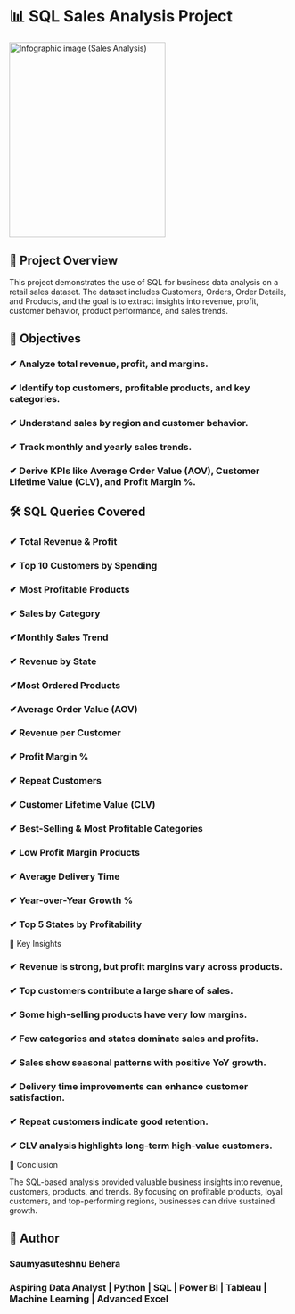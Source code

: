 # 📊 SQL Sales Analysis Project
<img width="280" height="350" alt="Infographic image (Sales Analysis)" src="https://github.com/user-attachments/assets/d70c2b91-9c17-4a63-be6b-b3cd4c03231f" />

## 📌 Project Overview

This project demonstrates the use of SQL for business data analysis on a retail sales dataset.
The dataset includes Customers, Orders, Order Details, and Products, and the goal is to extract insights into revenue, profit, customer behavior, product performance, and sales trends.

## 🎯 Objectives

### ✔ Analyze total revenue, profit, and margins.
### ✔ Identify top customers, profitable products, and key categories.
### ✔ Understand sales by region and customer behavior.
### ✔ Track monthly and yearly sales trends.
### ✔ Derive KPIs like Average Order Value (AOV), Customer Lifetime Value (CLV), and Profit Margin %.

## 🛠️ SQL Queries Covered

### ✔ Total Revenue & Profit
### ✔ Top 10 Customers by Spending
### ✔ Most Profitable Products
### ✔ Sales by Category
### ✔Monthly Sales Trend
### ✔ Revenue by State
### ✔Most Ordered Products
### ✔Average Order Value (AOV)
### ✔ Revenue per Customer
### ✔ Profit Margin %
### ✔ Repeat Customers
### ✔ Customer Lifetime Value (CLV)
### ✔ Best-Selling & Most Profitable Categories
### ✔ Low Profit Margin Products
### ✔ Average Delivery Time
### ✔ Year-over-Year Growth %
### ✔ Top 5 States by Profitability

🔑 Key Insights

### ✔ Revenue is strong, but profit margins vary across products.

### ✔ Top customers contribute a large share of sales.

### ✔ Some high-selling products have very low margins.

### ✔ Few categories and states dominate sales and profits.

### ✔ Sales show seasonal patterns with positive YoY growth.

### ✔ Delivery time improvements can enhance customer satisfaction.

### ✔ Repeat customers indicate good retention.

### ✔ CLV analysis highlights long-term high-value customers.

🚀 Conclusion

The SQL-based analysis provided valuable business insights into revenue, customers, products, and trends.
By focusing on profitable products, loyal customers, and top-performing regions, businesses can drive sustained growth.

## 👤 Author

### Saumyasuteshnu Behera
### Aspiring Data Analyst | Python | SQL | Power BI | Tableau | Machine Learning | Advanced Excel
